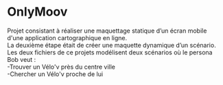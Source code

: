# OnlyMoov
Projet consistant à réaliser une maquettage statique d’un écran mobile d'une application cartographique en ligne.  
La deuxième étape était de créer une maquette dynamique d’un scénario.  
Les deux fichiers de ce projets modélisent deux scénarios où le persona Bob veut :  
-Trouver un Vélo'v près du centre ville  
-Chercher un Vélo'v proche de lui 
